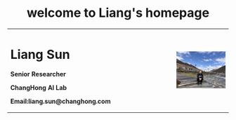 <body>
  <h1 style="text-align: center;">welcome to Liang's homepage</h1>
</body>

<table border="0">
  <tr>
    <td width="75%">
      <h1>Liang Sun</h1>
      <p><b>Senior Researcher</b></p>
      <p><b>ChangHong AI Lab</b></p>
      <p><b>Email:liang.sun@changhong.com</b></p>
    </td>
    <td width="25%">
      <img src="Liangsun.jpg" width="100%">      
    </td>
  </tr>
</table>

